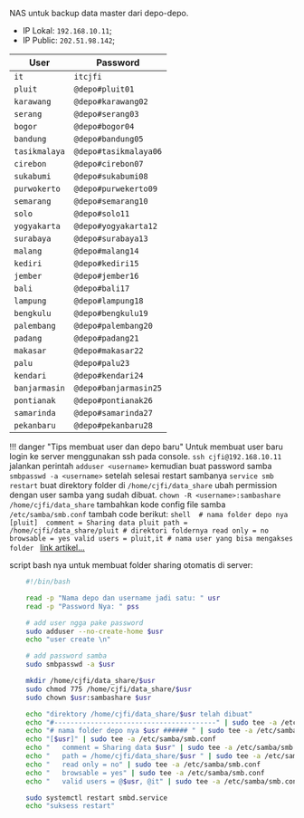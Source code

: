 NAS untuk backup data master dari depo-depo.

- IP Lokal: ``192.168.10.11``;
- IP Public: ``202.51.98.142``;

| User        | Password                             | 
| ----------- | ------------------------------------ |
| `it`           | `itcjfi`  |
| `pluit`        | `@depo#pluit01`  |
| `karawang`        | `@depo#karawang02`  |
| `serang`        | `@depo#serang03`  |
| `bogor`        | `@depo#bogor04`  |
| `bandung`        | `@depo#bandung05`  |
| `tasikmalaya`        | `@depo#tasikmalaya06`  |
| `cirebon`        | `@depo#cirebon07`  |
| `sukabumi`        | `@depo#sukabumi08`  |
| `purwokerto`        | `@depo#purwekerto09`  |
| `semarang`        | `@depo#semarang10`  |
| `solo`        | `@depo#solo11`  |
| `yogyakarta`        | `@depo#yogyakarta12`  |
| `surabaya`        | `@depo#surabaya13`  |
| `malang`        | `@depo#malang14`  |
| `kediri`        | `@depo#kediri15`  |
| `jember`        | `@depo#jember16`  |
| `bali`        | `@depo#bali17`  |
| `lampung`        | `@depo#lampung18`  |
| `bengkulu`        | `@depo#bengkulu19`  |
| `palembang`        | `@depo#palembang20`  |
| `padang`        | `@depo#padang21`  |
| `makasar`        | `@depo#makasar22`  |
| `palu`        | `@depo#palu23`  |
| `kendari`        | `@depo#kendari24`  |
| `banjarmasin`        | `@depo#banjarmasin25`  |
| `pontianak`        | `@depo#pontianak26`  |
| `samarinda`        | `@depo#samarinda27`  |
| `pekanbaru`        | `@depo#pekanbaru28`  |






!!! danger "Tips membuat user dan depo baru"
    Untuk membuat user baru login ke server menggunakan ssh pada console.
    `ssh cjfi@192.168.10.11` jalankan perintah `adduser <username>` kemudian
    buat password samba `smbpasswd -a <username>` setelah selesai restart sambanya
    `service smb restart` buat direktory folder di `/home/cjfi/data_share` ubah permission dengan user samba yang sudah dibuat. ``chown -R <username>:sambashare /home/cjfi/data_share``
    tambahkan kode config file samba `/etc/samba/smb.conf` tambah code berikut:
    ``` shell 
        # nama folder depo nya
        [pluit] 
                comment = Sharing data pluit
                path = /home/cjfi/data_share/pluit # direktori foldernya
                read only = no
                browsable = yes
                valid users = pluit,it # nama user yang bisa mengakses folder 
    ```
    [link artikel...](/tutorial/setting-samba/)

script bash nya untuk membuat folder sharing otomatis di server:
``` bash
    #!/bin/bash

    read -p "Nama depo dan username jadi satu: " usr
    read -p "Password Nya: " pss

    # add user ngga pake password
    sudo adduser --no-create-home $usr
    echo "user create \n"

    # add password samba
    sudo smbpasswd -a $usr

    mkdir /home/cjfi/data_share/$usr
    sudo chmod 775 /home/cjfi/data_share/$usr
    sudo chown $usr:sambashare $usr

    echo "direktory /home/cjfi/data_share/$usr telah dibuat"
    echo "#----------------------------------------" | sudo tee -a /etc/samba/smb.conf
    echo "# nama folder depo nya $usr ###### " | sudo tee -a /etc/samba/smb.conf
    echo "[$usr]" | sudo tee -a /etc/samba/smb.conf
    echo "   comment = Sharing data $usr" | sudo tee -a /etc/samba/smb.conf
    echo "   path = /home/cjfi/data_share/$usr " | sudo tee -a /etc/samba/smb.conf
    echo "   read only = no" | sudo tee -a /etc/samba/smb.conf
    echo "   browsable = yes" | sudo tee -a /etc/samba/smb.conf
    echo "   valid users = @$usr, @it" | sudo tee -a /etc/samba/smb.conf

    sudo systemctl restart smbd.service
    echo "suksess restart"
```
